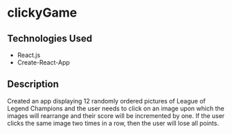 # clickyGame

## Technologies Used
* React.js
* Create-React-App

## Description
Created an app displaying 12 randomly ordered pictures of League of Legend Champions and the user needs to click on an image upon which the images will rearrange and their score will be incremented by one. If the user clicks the same image two times in a row, then the user will lose all points.
